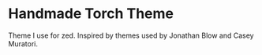 # Handmade Torch Theme
Theme I use for zed. Inspired by themes used by Jonathan Blow and Casey Muratori.
